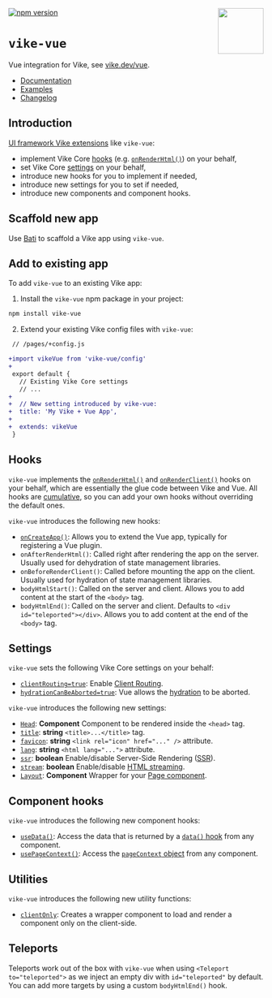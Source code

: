 <!-- WARNING: keep links absolute in this file so they work on NPM too -->

[<img src="https://vike.dev/vike-readme.svg" align="right" height="90">](https://vike.dev)
[![npm version](https://img.shields.io/npm/v/vike-vue)](https://www.npmjs.com/package/vike-vue)

# `vike-vue`

Vue integration for Vike, see [vike.dev/vue](https://vike.dev/vue).

- [Documentation](https://vike.dev/vike-vue)
- [Examples](https://github.com/vikejs/vike-vue/tree/main/examples)
- [Changelog](https://github.com/vikejs/vike-vue/blob/main/packages/vike-vue/CHANGELOG.md)

## Introduction

[UI framework Vike extensions](https://vike.dev/extensions) like `vike-vue`:
* implement Vike Core [hooks](https://vike.dev/hooks) (e.g. [`onRenderHtml()`](https://vike.dev/onRenderHtml)) on your
  behalf,
* set Vike Core [settings](https://vike.dev/settings) on your behalf,
* introduce new hooks for you to implement if needed,
* introduce new settings for you to set if needed,
* introduce new components and component hooks.

## Scaffold new app

Use [Bati](https://batijs.github.io/) to scaffold a Vike app using `vike-vue`.

## Add to existing app

To add `vike-vue` to an existing Vike app:

1. Install the `vike-vue` npm package in your project:

```bash
npm install vike-vue
```

2. Extend your existing Vike config files with `vike-vue`:

```diff
 // /pages/+config.js

+import vikeVue from 'vike-vue/config'
+
 export default {
   // Existing Vike Core settings
   // ...
+
+  // New setting introduced by vike-vue:
+  title: 'My Vike + Vue App',
+
+  extends: vikeVue
 }
```

## Hooks

`vike-vue` implements the [`onRenderHtml()`](https://vike.dev/onRenderHtml) and
[`onRenderClient()`](https://vike.dev/onRenderClient) hooks on your behalf, which are essentially the glue code between
Vike and Vue.
All hooks are [cumulative](https://vike.dev/meta#api), so you can add your own hooks without overriding the default ones.

`vike-vue` introduces the following new hooks:

* [`onCreateApp()`](https://vike.dev/onCreateApp): Allows you to extend the Vue app, typically for registering a Vue
  plugin.
* `onAfterRenderHtml()`: Called right after rendering the app on the server. Usually used for dehydration of state management libraries.
* `onBeforeRenderClient()`: Called before mounting the app on the client. Usually used for hydration of state management libraries.
* `bodyHtmlStart()`: Called on the server and client. Allows you to add content at the start of the `<body>` tag.
* `bodyHtmlEnd()`: Called on the server and client. Defaults to `<div id="teleported"></div>`. Allows you to add content at the end of the `<body>` tag.

## Settings

`vike-vue` sets the following Vike Core settings on your behalf:

* [`clientRouting=true`](https://vike.dev/clientRouting): Enable [Client Routing](https://vike.dev/client-routing).
* [`hydrationCanBeAborted=true`](https://vike.dev/hydrationCanBeAborted): Vue allows the
  [hydration](https://vike.dev/hydration) to be aborted.

`vike-vue` introduces the following new settings:

* [`Head`](https://vike.dev/head): **Component** Component to be rendered inside the `<head>` tag.
* [`title`](https://vike.dev/head): **string** `<title>...</title>` tag.
* [`favicon`](https://vike.dev/head): **string** `<link rel="icon" href="..." />` attribute.
* [`lang`](https://vike.dev/lang): **string** `<html lang="...">` attribute.
* [`ssr`](https://vike.dev/ssr): **boolean** Enable/disable Server-Side Rendering
  ([SSR](https://vike.dev/render-modes)).
* [`stream`](https://vike.dev/stream): **boolean** Enable/disable [HTML streaming](https://vike.dev/streaming).
* [`Layout`](https://vike.dev/Layout): **Component** Wrapper for your [Page component](https://vike.dev/Page).

## Component hooks

`vike-vue` introduces the following new component hooks:

* [`useData()`](https://vike.dev/useData): Access the data that is returned by a [`data()` hook](https://vike.dev/data)
  from any component.
* [`usePageContext()`](https://vike.dev/usePageContext): Access the [`pageContext` object](https://vike.dev/pageContext)
  from any component.

## Utilities

`vike-vue` introduces the following new utility functions:

* [`clientOnly`](https://vike.dev/clientOnly): Creates a wrapper component to load and render a component only on the client-side.

## Teleports

Teleports work out of the box with `vike-vue` when using `<Teleport to="teleported">` as we inject an empty div with `id="teleported"` by default. You can add more targets by using a custom `bodyHtmlEnd()` hook.
